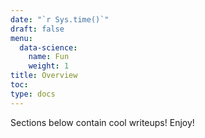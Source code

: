 ```yaml
---
date: "`r Sys.time()`"
draft: false
menu:
  data-science:
    name: Fun
    weight: 1
title: Overview
toc: 
type: docs
---
```


Sections below contain cool writeups! Enjoy!

